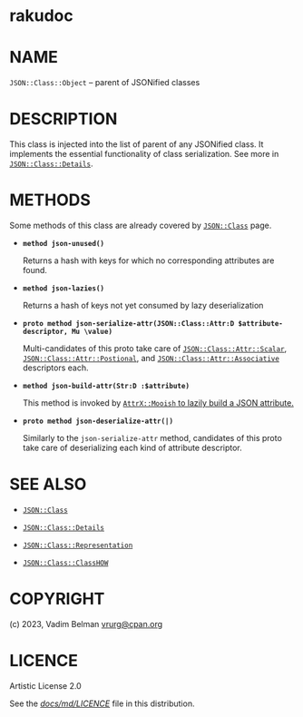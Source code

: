 # rakudoc

# NAME

`JSON::Class::Object` – parent of JSONified classes

# DESCRIPTION

This class is injected into the list of parent of any JSONified class. It implements the essential functionality of class serialization. See more in [`JSON::Class::Details`](Details.md).

# METHODS

Some methods of this class are already covered by [`JSON::Class`](../Class.md) page.

  - **`method json-unused()`**
    
    Returns a hash with keys for which no corresponding attributes are found.

  - **`method json-lazies()`**
    
    Returns a hash of keys not yet consumed by lazy deserialization

  - **`proto method json-serialize-attr(JSON::Class::Attr:D $attribute-descriptor, Mu \value)`**
    
    Multi-candidates of this proto take care of [`JSON::Class::Attr::Scalar`](Attr/Scalar.md), [`JSON::Class::Attr::Postional`](Attr/Postional.md), and [`JSON::Class::Attr::Associative`](Attr/Associative.md) descriptors each.

  - **`method json-build-attr(Str:D :$attribute)`**
    
    This method is invoked by [`AttrX::Mooish` to lazily build a JSON attribute.](https://raku.land/zef:vrurg/AttrX::Mooish)

  - **`proto method json-deserialize-attr(|)`**
    
    Similarly to the `json-serialize-attr` method, candidates of this proto take care of deserializing each kind of attribute descriptor.

# SEE ALSO

  - [`JSON::Class`](../Class.md)

  - [`JSON::Class::Details`](Details.md)

  - [`JSON::Class::Representation`](Representation.md)

  - [`JSON::Class::ClassHOW`](ClassHOW.md)

# COPYRIGHT

(c) 2023, Vadim Belman <vrurg@cpan.org>

# LICENCE

Artistic License 2.0

See the [*docs/md/LICENCE*](../../LICENCE) file in this distribution.
